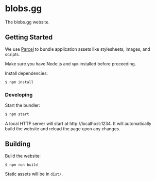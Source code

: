 # blobs.gg

The blobs.gg website.

## Getting Started

We use [Parcel](https://parceljs.org/) to bundle application assets like
stylesheets, images, and scripts.

Make sure you have Node.js and `npm` installed before proceeding.

Install dependencies:

```sh
$ npm install
```

### Developing

Start the bundler:

```sh
$ npm start
```

A local HTTP server will start at http://localhost:1234. It will automatically
build the website and reload the page upon any changes.

## Building

Build the website:

```sh
$ npm run build
```

Static assets will be in `dist/`.
